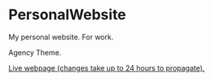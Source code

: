# PersonalWebsite
My personal website. For work.

Agency Theme.

[Live webpage (changes take up to 24 hours to propagate).](mrkevinngo.com)
